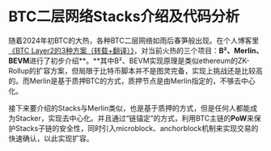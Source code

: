# BTC二层网络Stacks介绍及代码分析

随着2024年初BTC的大热，各种BTC二层网络如雨后春笋般出现。在个人博客里[《BTC Layer2的3种方案（转载+翻译）》](https://berryjam.github.io/2024/02/\(%E8%BD%AC%E8%BD%BD+%E7%BF%BB%E8%AF%91\)BTC-Layer2%E6%96%B9%E6%A1%88%E6%B1%87%E6%80%BB/)，对当前火热的三个项目：**B²、Merlin、BEVM**进行了初步介绍**。**其中B²、BEVM实现原理是类似ethereum的ZK-Rollup的扩容方案，但局限于比特币脚本并不是图灵完备，实现上挑战还是比较高的。而Merlin是基于质押BTC的方式，质押节点是由Merlin指定的，不够去中心化。

接下来要介绍的Stacks与Merlin类似，也是基于质押的方式，但是任何人都能成为Stacker，实现去中心化。并且通过“链锚定”的方式，利用BTC主链的**PoW**来保护Stacks子链的安全性，同时引入microblock、anchorblock机制来实现交易的快速确认，以此实现扩容。

